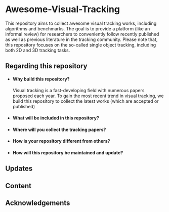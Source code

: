 # Awesome-Visual-Tracking
This repository aims to collect awesome visual tracking works, including algorithms and benchmarks. The goal is to provide a platform (like an informal review) for researchers to conveniently follow recently published as well as previous literature in the tracking community. Please note that, this repository focuses on the so-called single object tracking, including both 2D and 3D tracking tasks.


## Regarding this repository

* #### Why build this repository?
  
  Visual tracking is a fast-developing field with numerous papers proposed each year. To gain the most recent trend in visual tracking, we build this repository to collect the latest works (which are accepted or published) 

* #### What will be included in this repository?

* #### Where will you collect the tracking papers?

* #### How is your repository different from others?

* #### How will this repository be maintained and update?

## Updates

## Content



## Acknowledgements
